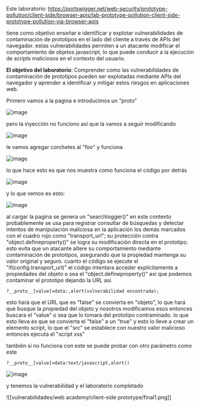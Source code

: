 Este laboratorio: https://portswigger.net/web-security/prototype-pollution/client-side/browser-apis/lab-prototype-pollution-client-side-prototype-pollution-via-browser-apis

tiene como objetivo enseñar e identificar y explotar vulnerabilidades de contaminación de prototipos en el lado del cliente a través de APIs del navegador. estas vulnerabilidades permiten a un atacante modificar el comportamiento de objetos javascript, lo que puede conducir a la ejecución de scripts maliciosos en el contexto del usuario. 

**El objetivo del laboratorio**: Comprender como las vulnerabilidades de contaminación de prototipos pueden ser explotadas mediante APIs del navegador y aprender a identificar y mitigar estos riesgos en aplicaciones web.  

Primero vamos a la pagina e introducimos un "proto"

![image](https://github.com/user-attachments/assets/11ec7cd9-0b0e-4403-bc9c-cefa9c1919d7)

pero la inyección no funciono así que la vamos a seguir modificando 

![image](https://github.com/user-attachments/assets/c3408dfb-2c3b-4263-a29c-04d48d3bbf43)

le vamos agregar corchetes al "foo" y funciona

![image](https://github.com/user-attachments/assets/c52ebdf9-207f-490d-811d-09deadbb5646)

lo que hace esto es que nos muestra como funciona el código por detrás

![image](https://github.com/user-attachments/assets/d2a4af8b-2e79-4fc1-a387-ea67be276898)

y lo que vemos es esto: 

![image](https://github.com/user-attachments/assets/ace3a9fd-f5c6-48cb-9e91-255c2bf226af)

al cargar la pagina se genera un "searchlogger()" en este contexto probablemente se usa para registrar consultar de búsquedas y detectar intentos de manipulación maliciosa en la aplicación 
los demás marcados con el cuadro rojo como "transport_url"; su protección contra "object.defineproperty()" se logra su modificación directa en el prototipo. esto evita que un atacante altere su comportamiento mediante contaminación de prototipos, asegurando que la propiedad mantenga su valor original y seguro. cuanto el código se ejecute  el "if(config.transport_url)" el código intentara acceder explícitamente a propiedades del objeto o sea el "object.defineproperty()" así que podemos contaminar el prototipo dejando la URL así. 

    ?__proto__[value]=data:,alert(vulnerabilidad encontrada);

esto hará que el URL que es "false" se convierta en "objeto", lo que hará que busque la propiedad del objeto y nosotros modificamos esos entonces buscara el "value" o sea que lo tomara del prototipo contraminado. lo que esto lleva es que se convierta el "false" a un "true" y esto lo lleve a crear un elemento script, lo que el "src" se establece con nuestro valor malicioso entonces ejecuta el "script xss"

también si no funciona con este se puede probar con otro parámetro como este 

    ?__proto__[value]=data:text/javascript,alert()

![image](https://github.com/user-attachments/assets/8e7f6c8d-76f7-4acb-a00e-5a95f3944e5e)

y tenemos la vulnerabilidad y el laboratorio completado

![[vulnerabilidades/web academy/client-side prototype/final1.png]]
